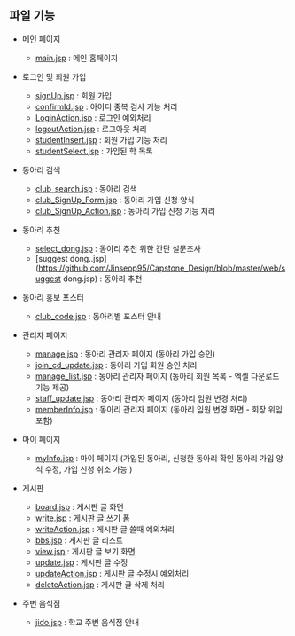 ## 파일 기능
- 메인 페이지
  - [main.jsp](https://github.com/Jinseop95/Capstone_Design/blob/master/web/main.jsp) : 메인 홈페이지

- 로그인 및 회원 가입
  - [signUp.jsp](https://github.com/Jinseop95/Capstone_Design/blob/master/web/signUp.jsp) : 회원 가입 
  - [confirmId.jsp](https://github.com/Jinseop95/Capstone_Design/blob/master/web/confirmId.jsp) : 아이디 중복 검사 기능 처리
  - [LoginAction.jsp](https://github.com/Jinseop95/Capstone_Design/blob/master/web/write.jsp) : 로그인 예외처리
  - [logoutAction.jsp](https://github.com/Jinseop95/Capstone_Design/blob/master/web/write.jsp) : 로그아웃 처리 
  - [studentInsert.jsp](https://github.com/Jinseop95/Capstone_Design/blob/master/web/studentInsert.jsp) : 회원 가입 기능 처리
  - [studentSelect.jsp](https://github.com/Jinseop95/Capstone_Design/blob/master/web/studentSelect.jsp) : 가입된 학 목록 
  
- 동아리 검색 
  - [club_search.jsp](https://github.com/Jinseop95/Capstone_Design/blob/master/web/club_search.jsp) : 동아리 검색
  - [club_SignUp_Form.jsp](https://github.com/Jinseop95/Capstone_Design/blob/master/web/club_SignUp_Form.jsp) : 동아리 가입 신청 양식
  - [club_SignUp_Action.jsp](https://github.com/Jinseop95/Capstone_Design/blob/master/web/club_SignUp_Action.jsp) : 동아리 가입 신청 기능 처리
  
- 동아리 추천
  - [select_dong.jsp](https://github.com/Jinseop95/Capstone_Design/blob/master/web/select_dong.jsp) : 동아리 추천 위한 간단 설문조사
  - [suggest dong..jsp](https://github.com/Jinseop95/Capstone_Design/blob/master/web/suggest dong.jsp) : 동아리 추천 
  
- 동아리 홍보 포스터
  - [club_code.jsp](https://github.com/Jinseop95/Capstone_Design/blob/master/web/club_code.jsp) : 동아리별 포스터 안내
  
- 관리자 페이지
  - [manage.jsp](https://github.com/Jinseop95/Capstone_Design/blob/master/web/manage.jsp) : 동아리 관리자 페이지 (동아리 가입 승인)
  - [join_cd_update.jsp](https://github.com/Jinseop95/Capstone_Design/blob/master/web/join_cd_update.jsp) : 동아리 가입 회원 승인 처리
  - [manage_list.jsp](https://github.com/Jinseop95/Capstone_Design/blob/master/web/manage_list.jsp) : 동아리 관리자 페이지 (동아리 회원 목록 - 엑셀 다운로드 기능 제공)
  - [staff_update.jsp](https://github.com/Jinseop95/Capstone_Design/blob/master/web/staff_update.jsp) : 동아리 관리자 페이지 (동아리 임원 변경 처리)
  - [memberInfo.jsp](https://github.com/Jinseop95/Capstone_Design/blob/master/web/memberInfo.jsp) : 동아리 관리자 페이지 (동아리 임원 변경 화면 - 회장 위임 포함)
  
- 마이 페이지
  - [myInfo.jsp](https://github.com/Jinseop95/Capstone_Design/blob/master/web/myInfo.jsp) : 마이 페이지 (가입된 동아리, 신청한 동아리 확인 동아리 가입 양식 수정, 가입 신청 취소 가능 )
  
- 게시판
  - [board.jsp](https://github.com/Jinseop95/Capstone_Design/blob/master/web/board.jsp) : 게시판 글 화면
  - [write.jsp](https://github.com/Jinseop95/Capstone_Design/blob/master/web/write.jsp) : 게시판 글 쓰기 폼
  - [writeAction.jsp](https://github.com/Jinseop95/Capstone_Design/blob/master/web/write.jsp) : 게시판 글 쓸때 예외처리
  - [bbs.jsp](https://github.com/Jinseop95/Capstone_Design/blob/master/web/bbs.jsp) : 게시판 글 리스트
  - [view.jsp](https://github.com/Jinseop95/Capstone_Design/blob/master/web/view.jsp) : 게시판 글 보기 화면
  - [update.jsp](https://github.com/Jinseop95/Capstone_Design/blob/master/web/write.jsp) : 게시판 글 수정
  - [updateAction.jsp](https://github.com/Jinseop95/Capstone_Design/blob/master/web/write.jsp) : 게시판 글 수정시 예외처리
  - [deleteAction.jsp](https://github.com/Jinseop95/Capstone_Design/blob/master/web/write.jsp) : 게시판 글 삭제 처리

- 주변 음식점
  - [jido.jsp](https://github.com/Jinseop95/Capstone_Design/blob/master/web/jido.jsp) : 학교 주변 음식점 안내



